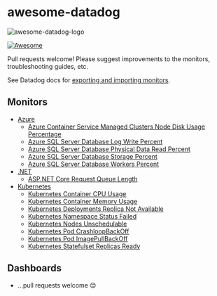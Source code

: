 # awesome-datadog

![awesome-datadog-logo](https://user-images.githubusercontent.com/17363579/199892152-799ce2c9-cb98-40f1-aa0b-753120ad76f1.png)

[![Awesome](https://awesome.re/badge-flat2.svg)](https://awesome.re)

Pull requests welcome! Please suggest improvements to the monitors, troubleshooting guides, etc.

See Datadog docs for [exporting and importing monitors](https://docs.datadoghq.com/monitors/create/#exporting-and-importing-monitors).

## Monitors

- [Azure](./monitors/azure)
  - [Azure Container Service Managed Clusters Node Disk Usage Percentage](./monitors/azure/containerservice-managedclusters-nodediskusagepercentage.json)
  - [Azure SQL Server Database Log Write Percent](./monitors/azure/sqlserverdatabases-logwritepercent.json)
  - [Azure SQL Server Database Physical Data Read Percent](./monitors/azure/sqlserverdatabases-physicaldatareadpercent.json)
  - [Azure SQL Server Database Storage Percent](./monitors/azure/sqlserverdatabases-storagepercent.json)
  - [Azure SQL Server Database Workers Percent](./monitors/azure/sqlserverdatabases-workerspercent.json)
- [.NET](./monitors/dotnet)
  - [ASP.NET Core Request Queue Length](./monitors/dotnet/aspnetcore-requests-queuelength.json)
- [Kubernetes](./monitors/kubernetes/)
  - [Kubernetes Container CPU Usage](./monitors/kubernetes/container-cpu-usage.json)
  - [Kubernetes Container Memory Usage](./monitors/kubernetes/container-memory-usage.json)
  - [Kubernetes Deployments Replica Not Available](./monitors/kubernetes/deployment-replicas-available.json)
  - [Kubernetes Namespace Status Failed](./monitors/kubernetes/namespace-pods.json)
  - [Kubernetes Nodes Unschedulable](./monitors/kubernetes/nodes-unschedulable.json)
  - [Kubernetes Pod CrashloopBackOff](./monitors/kubernetes/pod-crashloopbackoff.json)
  - [Kubernetes Pod ImagePullBackOff](./monitors/kubernetes/pod-imagepullbackoff.json)
  - [Kubernetes Statefulset Replicas Ready](./monitors/kubernetes/statefulset-replicas-ready.json)

## Dashboards

- ...pull requests welcome 😊
